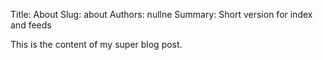 Title: About 
Slug: about 
Authors: nullne 
Summary: Short version for index and feeds

This is the content of my super blog post.
